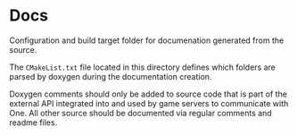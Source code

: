 # Docs

Configuration and build target folder for documenation generated from the source.

The `CMakeList.txt` file located in this directory defines which folders are parsed by doxygen during the documentation creation.

Doxygen comments should only be added to source code that is part of the external API integrated into and used by game servers to communicate with One. All other source should be documented via regular comments and readme files.
